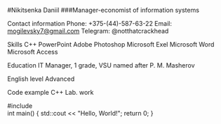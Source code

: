 #Nikitsenka Daniil ###Manager-economist of information systems 
 
Contact information 
Phone: +375-(44)-587-63-22
Email: mogilevsky7@gmail.com 
Telegram: @notthatcrackhead 
 
Skills 
C++ 
PowerPoint 
Adobe Photoshop 
Microsoft Exel 
Microsoft Word 
Microsoft Access 

Education 
IT Manager, 1 grade, VSU named after P. M. Masherov 
 
English level 
Advanced 
 
Code example 
C++ 
Lab. work 
 
#include <iostream>  
int main() { 
    std::cout << "Hello, World!";
  return 0;
}


